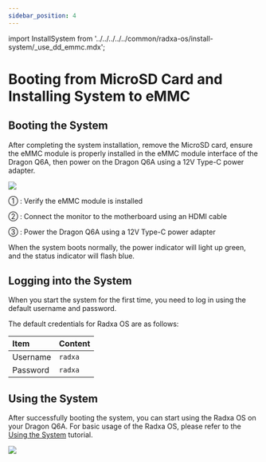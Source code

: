 ```yaml
---
sidebar_position: 4
---
```


import InstallSystem from '../../../../../common/radxa-os/install-system/\_use_dd_emmc.mdx';

# Booting from MicroSD Card and Installing System to eMMC

<InstallSystem tag="emmc_module" board="dragon-q6a" download_page="../../../download" download_url="https://github.com/radxa-build/radxa-dragon-q6a/releases/download/rsdk-t4/radxa-dragon-q6a_noble_kde_t4.output_512.img.xz" path_to_image_unxz="radxa-dragon-q6a_noble_kde_t4.output_512.img.xz" path_to_image="radxa-dragon-q6a_noble_kde_t4.output_512.img" />

## Booting the System

After completing the system installation, remove the MicroSD card, ensure the eMMC module is properly installed in the eMMC module interface of the Dragon Q6A, then power on the Dragon Q6A using a 12V Type-C power adapter.

<div style={{textAlign: 'center'}}>
   <img src="/en/img/dragon/q6a/dragon-q6a-boot-system-emmc.webp" style={{width: '100%', maxWidth: '1200px'}} />
</div>

① : Verify the eMMC module is installed

② : Connect the monitor to the motherboard using an HDMI cable

③ : Power the Dragon Q6A using a 12V Type-C power adapter

When the system boots normally, the power indicator will light up green, and the status indicator will flash blue.

## Logging into the System

When you start the system for the first time, you need to log in using the default username and password.

The default credentials for Radxa OS are as follows:

| Item     | Content |
| :------- | :------ |
| Username | `radxa` |
| Password | `radxa` |

## Using the System

After successfully booting the system, you can start using the Radxa OS on your Dragon Q6A. For basic usage of the Radxa OS, please refer to the [Using the System](../../use_system.md) tutorial.

<div style={{textAlign: 'center'}}>
   <img src="/en/img/dragon/q6a/dragon-q6a-login.webp" style={{width: '100%', maxWidth: '1200px'}} />
</div>
